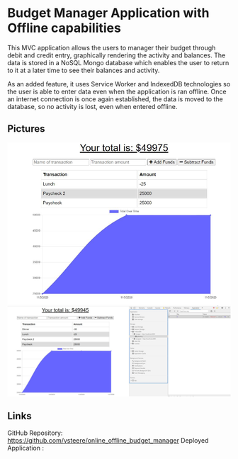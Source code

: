 # Budget Manager Application with Offline capabilities

This MVC application allows the users to manager their budget through debit and credit entry, graphically rendering the activity and balances. The data is stored in a NoSQL Mongo database which enables the user to return to it at a later time to see their balances and activity.

As an added feature, it uses Service Worker and IndexedDB technologies so the user is able to enter data even when the application is ran offline. Once an internet connection is once again established, the data is moved to the database, so no activity is lost, even when entered offline. 

## Pictures
![image of app](/public/pic1.JPG?raw=true "online function")
![image of app](/public/pic2.JPG?raw=true "offline function")


## Links
GitHub Repository: https://github.com/vsteere/online_offline_budget_manager
Deployed Application :

